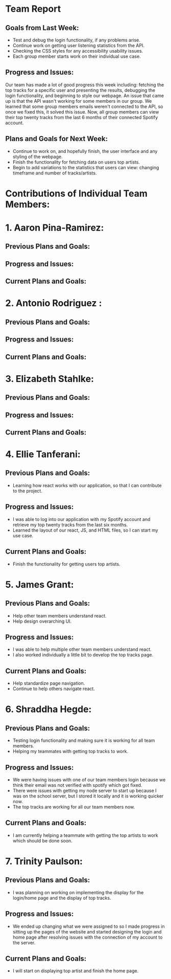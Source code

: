 # Team Report
## Goals from Last Week:
- Test and debug the login functionality, if any problems arise. 
- Continue work on getting user listening statistics from the API.
- Checking the CSS styles for any accessibility usability issues. 
- Each group member starts work on their individual use case.
## Progress and Issues:
Our team has made a lot of good progress this week including: fetching the top tracks for a specific user and presenting the results, debugging the login functionality, and beginning to style our webpage. An issue that came up is that the API wasn't working for some members in our group. We learned that some group members emails weren't connected to the API, so once we fixed this, it solved this issue. Now, all group members can view their top twenty tracks from the last 6 months of their connected Spotify account.
## Plans and Goals for Next Week:
- Continue to work on, and hopefully finish, the user interface and any styling of the webpage.
- Finish the functionality for fetching data on users top artists.
- Begin to add variations to the statistics that users can view: changing timeframe and number of tracks/artists.

# Contributions of Individual Team Members:
# 1. Aaron Pina-Ramirez:
## Previous Plans and Goals:

## Progress and Issues:

## Current Plans and Goals:

# 2. Antonio Rodriguez :
## Previous Plans and Goals:

## Progress and Issues:

## Current Plans and Goals:

# 3. Elizabeth Stahlke:
## Previous Plans and Goals:

## Progress and Issues:

## Current Plans and Goals:

# 4. Ellie Tanferani:
## Previous Plans and Goals:
- Learning how react works with our application, so that I can contribute to the project.
## Progress and Issues:
- I was able to log into our application with my Spotify account and retrieve my top twenty tracks from the last six months.
- Learned the layout of our react, JS, and HTML files, so I can start my use case.
## Current Plans and Goals:
- Finish the functionality for getting users top artists.

# 5. James Grant:
## Previous Plans and Goals:
- Help other team members understand react.
- Help design overarching UI.

## Progress and Issues:
- I was able to help multiple other team members understand react.
- I also worked individually a little bit to develop the top tracks page.

## Current Plans and Goals:
- Help standardize page navigation.
- Continue to help others navigate react.

# 6. Shraddha Hegde:
## Previous Plans and Goals:
- Testing login functionality and making sure it is working for all team members. 
- Helping my teammates with getting top tracks to work. 

## Progress and Issues:
- We were having issues with one of our team members login because we think their email was not verified with spotify which got fixed.
- There were issues with getting my node server to start up because I was on the school server, but I stored it locally and it is working quicker now. 
- The top tracks are working for all our team members now. 

## Current Plans and Goals:
- I am currently helping a teammate with getting the top artists to work which should be done soon.

# 7. Trinity Paulson:
## Previous Plans and Goals:
- I was planning on working on implementing the display for the login/home page and the display of top tracks.

## Progress and Issues:
- We ended up changing what we were assigned to so I made progress in sitting up the pages of the website and started designing the login and home page after resolving issues with the connection of my account to the server.

## Current Plans and Goals:
- I will start on displaying top artist and finish the home page.
